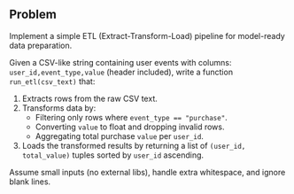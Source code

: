 ## Problem

Implement a simple ETL (Extract-Transform-Load) pipeline for model-ready data preparation.

Given a CSV-like string containing user events with columns: `user_id,event_type,value` (header included), write a function `run_etl(csv_text)` that:

1. Extracts rows from the raw CSV text.
2. Transforms data by:
	- Filtering only rows where `event_type == "purchase"`.
	- Converting `value` to float and dropping invalid rows.
	- Aggregating total purchase `value` per `user_id`.
3. Loads the transformed results by returning a list of `(user_id, total_value)` tuples sorted by `user_id` ascending.

Assume small inputs (no external libs), handle extra whitespace, and ignore blank lines.
